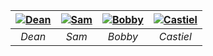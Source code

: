 
| [![Dean ](https://github.com/user-attachments/assets/7ce01197-f68b-43f5-9fda-2564546c8fe9)](/characters/Dean.md) | [![Sam](https://github.com/user-attachments/assets/8397edc2-64ef-4ff5-b0bd-8eb50bea0ef8)](/characters/Sam.md) | [![Bobby](https://github.com/user-attachments/assets/8f5e9c77-9fd2-4093-abf7-7199ee0e0696)](/characters/Bobby.md) | [![Castiel](https://github.com/user-attachments/assets/8f275bf0-b765-4fe9-977f-6a6f24025c95)](/characters/Castiel.md) |
| :---------------------------: | :---------------------------: | :---------------------------: | :---------------------------: |
|         *Dean*                |          *Sam*                |             *Bobby*           |           *Castiel*           | 

